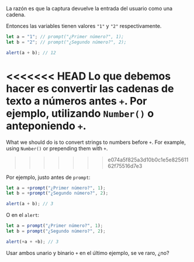La razón es que la captura devuelve la entrada del usuario como una cadena.

Entonces las variables tienen valores `"1"` y `"2"` respectivamente.

```js run
let a = "1"; // prompt("¿Primer número?", 1);
let b = "2"; // prompt("¿Segundo número?", 2);

alert(a + b); // 12
```

<<<<<<< HEAD
Lo que debemos hacer es convertir las cadenas de texto a números antes `+`. Por ejemplo, utilizando `Number()` o anteponiendo `+`.
=======
What we should do is to convert strings to numbers before `+`. For example, using `Number()` or
prepending them with `+`.
>>>>>>> e074a5f825a3d10b0c1e5e82561162f75516d7e3

Por ejemplo, justo antes de `prompt`:

```js run
let a = +prompt("¿Primer número?", 1);
let b = +prompt("¿Segundo número?", 2);

alert(a + b); // 3
```

O en el `alert`:

```js run
let a = prompt("¿Primer número?", 1);
let b = prompt("¿Segundo número?", 2);

alert(+a + +b); // 3
```

Usar ambos unario y binario `+` en el último ejemplo, se ve raro, ¿no?
